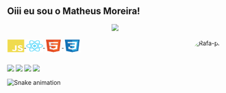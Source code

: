 <!-- ## Olá! Sou o Matheus Moreira 😉


- 🌱 Estudando React, React Native, Next.js -->

## Oiii eu sou o Matheus Moreira!
<div align="center">
  <a href="https://github.com/MoreiraTv">
  <img height="160em" src="https://github-readme-stats.vercel.app/api?username=MoreiraTv&show_icons=true&theme=dracula&include_all_commits=true&count_private=true"/>
</div>
<div style="display: inline_block"><br>
  <img align="center" alt="Rafa-Js" height="30" width="40" src="https://raw.githubusercontent.com/devicons/devicon/master/icons/javascript/javascript-plain.svg">
  <img align="center" alt="Rafa-React" height="30" width="40" src="https://raw.githubusercontent.com/devicons/devicon/master/icons/react/react-original.svg">
  <img align="center" alt="Rafa-HTML" height="30" width="40" src="https://raw.githubusercontent.com/devicons/devicon/master/icons/html5/html5-original.svg">
  <img align="center" alt="Rafa-CSS" height="30" width="40" src="https://raw.githubusercontent.com/devicons/devicon/master/icons/css3/css3-original.svg">
  <img align="right" alt="Rafa-pic" height="150" style="border-radius:50px;" src="https://i.pinimg.com/originals/08/11/a3/0811a35a1fff5513ee97b3db2e405d18.jpg">
</div>
  
  ##
 
<div> 
  <a href="https://www.instagram.com/matheus_mtd" target="_blank"><img src="https://img.shields.io/badge/-Instagram-%23E4405F?style=for-the-badge&logo=instagram&logoColor=white" target="_blank"></a>
<!--  	<a href="https://www.twitch.tv/rafaballerinii" target="_blank"><img src="https://img.shields.io/badge/Twitch-9146FF?style=for-the-badge&logo=twitch&logoColor=white" target="_blank"></a> -->
 <a href="https://discord.gg/JEZ8QCm9" target="_blank"><img src="https://img.shields.io/badge/Discord-7289DA?style=for-the-badge&logo=discord&logoColor=white" target="_blank"></a> 
  <a href = "mailto:matheusmoreira08@gmail.com"><img src="https://img.shields.io/badge/-Gmail-%23333?style=for-the-badge&logo=gmail&logoColor=white" target="_blank"></a>
  <a href="https://www.linkedin.com/in/matheus-moreira08" target="_blank"><img src="https://img.shields.io/badge/-LinkedIn-%230077B5?style=for-the-badge&logo=linkedin&logoColor=white" target="_blank"></a> 
 
  ![Snake animation](https://github.com/MoreiraTv/MoreiraTv/blob/output/github-contribution-grid-snake.svg)
 
</div>

<!--
**MoreiraTv/MoreiraTv** is a ✨ _special_ ✨ repository because its `README.md` (this file) appears on your GitHub profile.

Here are some ideas to get you started:

- 🔭 I’m currently working on ...
- 🌱 I’m currently learning ...
- 👯 I’m looking to collaborate on ...
- 🤔 I’m looking for help with ...
- 💬 Ask me about ...
- 📫 How to reach me: ...
- 😄 Pronouns: ...
- ⚡ Fun fact: ...
-->
